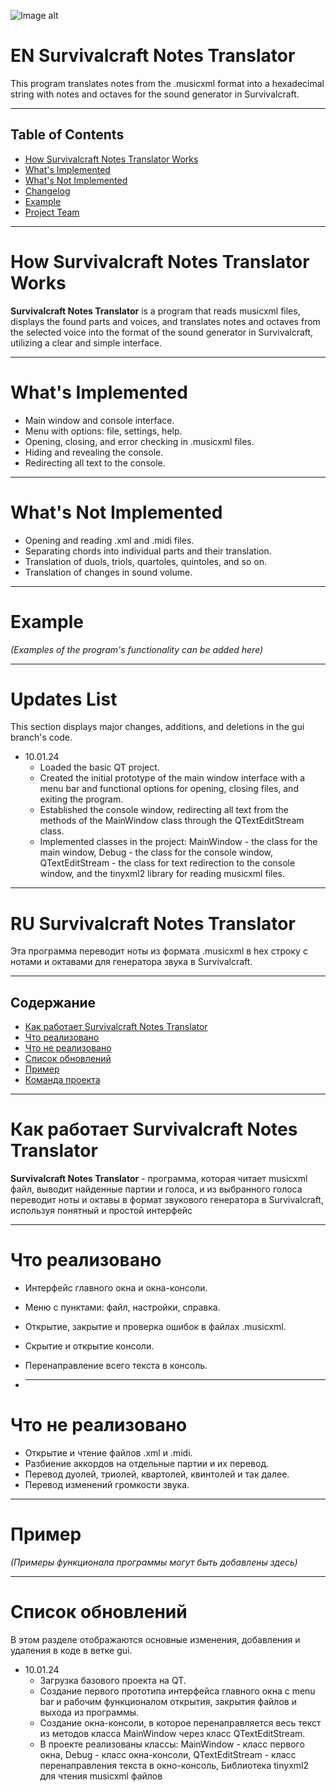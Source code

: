 ![Image alt](https://github.com/Pigeon-Ignaty/survivalcraft-notes-translator/blob/gui/image/qt_meme.jpg)

# EN Survivalcraft Notes Translator
This program translates notes from the .musicxml format into a hexadecimal string with notes and octaves for the sound generator in Survivalcraft.
___
## Table of Contents
- [How Survivalcraft Notes Translator Works](#how-survivalcraft-notes-translator-works)
- [What's Implemented](#whats-implemented)
- [What's Not Implemented](#whats-not-implemented)
- [Changelog](#changelog)
- [Example](#example)
- [Project Team](#project-team)
___
# How Survivalcraft Notes Translator Works <a name="how-survivalcraft-notes-translator-works"></a>

**Survivalcraft Notes Translator** is a program that reads musicxml files, displays the found parts and voices, and translates notes and octaves from the selected voice into the format of the sound generator in Survivalcraft, utilizing a clear and simple interface.

___

# What's Implemented <a name="whats-implemented"></a>
- Main window and console interface.
- Menu with options: file, settings, help.
- Opening, closing, and error checking in .musicxml files.
- Hiding and revealing the console.
- Redirecting all text to the console.

___

# What's Not Implemented <a name="whats-not-implemented"></a>
- Opening and reading .xml and .midi files.
- Separating chords into individual parts and their translation.
- Translation of duols, triols, quartoles, quintoles, and so on.
- Translation of changes in sound volume.

___

# Example <a name="example"></a>
*(Examples of the program's functionality can be added here)*

___

# Updates List <a name="changelog"></a>
This section displays major changes, additions, and deletions in the gui branch's code.

* 10.01.24
    * Loaded the basic QT project.
    * Created the initial prototype of the main window interface with a menu bar and functional options for opening, closing files, and exiting the program.
    * Established the console window, redirecting all text from the methods of the MainWindow class through the QTextEditStream class.
    * Implemented classes in the project: MainWindow - the class for the main window, Debug - the class for the console window, QTextEditStream - the class for text redirection to the console window, and the tinyxml2 library for reading musicxml files.
___
# RU Survivalcraft Notes Translator
Эта программа переводит ноты из формата .musicxml в hex строку с нотами и октавами для генератора звука в Survivalcraft.
___
## Содержание
- [Как работает Survivalcraft Notes Translator](#Survivalcraft-Notes-Translator)
- [Что реализовано](#realized)
- [Что не реализовано](#unrealized)
- [Список обновлений](#updates)
- [Пример](#Пример)
- [Команда проекта](#команда-проекта)
___
# Как работает Survivalcraft Notes Translator <a name="Survivalcraft-Notes-Translator"></a>

**Survivalcraft Notes Translator** - программа, которая читает musicxml файл, выводит найденные партии и голоса, и из выбранного голоса переводит ноты и октавы в формат звукового генератора в Survivalcraft, используя понятный и простой интерфейс
___

# Что реализовано <a name="realized"></a>
- Интерфейс главного окна и окна-консоли.
- Меню с пунктами: файл, настройки, справка.
- Открытие, закрытие и проверка ошибок в файлах .musicxml.
- Скрытие и открытие консоли.
- Перенаправление всего текста в консоль.

- ___
# Что не реализовано <a name="unrealized"></a>
- Открытие и чтение файлов .xml и .midi.
- Разбиение аккордов на отдельные партии и их перевод.
- Перевод дуолей, триолей, квартолей, квинтолей и так далее.
- Перевод изменений громкости звука.
___
# Пример <a name="Пример"></a>
*(Примеры функционала программы могут быть добавлены здесь)*


___
# Список обновлений <a name="updates"></a>
В этом разделе отображаются основные изменения, добавления и удаления в коде в ветке gui.

* 10.01.24
    * Загрузка базового проекта на QT.
    * Создание первого прототипа интерфейса главного окна с menu bar и рабочим функционалом открытия, закрытия файлов и выхода из программы.
    * Создание окна-консоли, в которое перенаправляется весь текст из методов класса MainWindow через класс QTextEditStream.
    * В проекте реализованы классы: MainWindow - класс первого окна, Debug - класс окна-консоли, QTextEditStream - класс перенаправления текста в окно-консоль, Библиотека tinyxml2 для чтения musicxml файлов
  